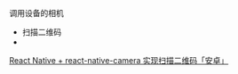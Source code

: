 调用设备的相机
- 扫描二维码
- 

[React Native + react-native-camera 实现扫描二维码「安卓」](https://blog.csdn.net/lkjhgf50/article/details/122972492)